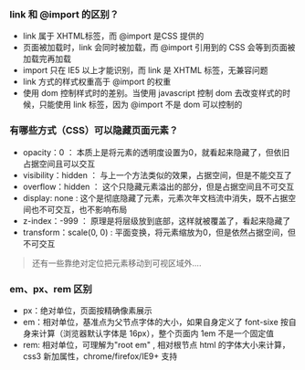 ### link 和 @import 的区别？

- link 属于 XHTML标签，而 @import 是CSS 提供的
- 页面被加载时，link 会同时被加载，而 @import 引用到的 CSS 会等到页面被加载完再加载
- import 只在 IE5 以上才能识别，而 link 是 XHTML 标签，无兼容问题
- link 方式的样式权重高于 @import 的权重
- 使用 dom 控制样式时的差别。当使用 javascript 控制 dom 去改变样式的时候，只能使用 link 标签，因为 @import 不是 dom 可以控制的


### 有哪些方式（CSS）可以隐藏页面元素？

- opacity：0  ： 本质上是将元素的透明度设置为0，就看起来隐藏了，但依旧占据空间且可以交互
- visibility：hidden ： 与上一个方法类似的效果，占据空间，但是不能交互了
- overflow：hidden ： 这个只隐藏元素溢出的部分，但是占据空间且不可交互
- display: none : 这个是彻底隐藏了元素，元素次年文档流中消失，既不占据空间也不可交互，也不影响布局
- z-index：-999 ： 原理是将层级放到底部，这样就被覆盖了，看起来隐藏了
- transform：scale(0, 0) : 平面变换，将元素缩放为0，但是依然占据空间，但不可交互
> 还有一些靠绝对定位把元素移动到可视区域外....

### em、px、rem 区别
- px：绝对单位，页面按精确像素展示
- em：相对单位，基准点为父节点字体的大小，如果自身定义了 font-sixe 按自身来计算（浏览器默认字体是 16px），整个页面内 1em 不是一个固定值
- rem: 相对单位，可理解为"root em" , 相对根节点 html 的字体大小来计算，css3 新加属性，chrome/firefox/IE9+ 支持